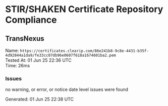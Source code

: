 # STIR/SHAKEN Certificate Repository Compliance

## TransNexus

Name: `https://certificates.clearip.com/86e241b8-9c8e-4431-b35f-4d92844a1da9/fe33cc07db96e0607f618a1674601ba2.pem`\
Tested At: 01 Jun 25 22:36 UTC\
Time: 26ms

### Issues

no warning, or error, or notice date level issues were found

Generated: 01 Jun 25 22:38 UTC